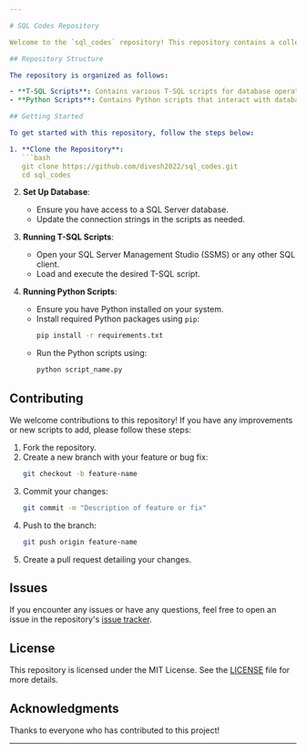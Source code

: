```yaml
---

# SQL Codes Repository

Welcome to the `sql_codes` repository! This repository contains a collection of SQL and Python scripts aimed at solving various data-related problems and performing different data operations. The primary language used in this repository is T-SQL, complemented by Python scripts for additional processing and automation.

## Repository Structure

The repository is organized as follows:

- **T-SQL Scripts**: Contains various T-SQL scripts for database operations, queries, and other SQL-related tasks.
- **Python Scripts**: Contains Python scripts that interact with databases, perform data manipulation, or automate SQL-related tasks.

## Getting Started

To get started with this repository, follow the steps below:

1. **Clone the Repository**:
   ```bash
   git clone https://github.com/divesh2022/sql_codes.git
   cd sql_codes
   ```

2. **Set Up Database**:
   - Ensure you have access to a SQL Server database.
   - Update the connection strings in the scripts as needed.

3. **Running T-SQL Scripts**:
   - Open your SQL Server Management Studio (SSMS) or any other SQL client.
   - Load and execute the desired T-SQL script.

4. **Running Python Scripts**:
   - Ensure you have Python installed on your system.
   - Install required Python packages using `pip`:
     ```bash
     pip install -r requirements.txt
     ```
   - Run the Python scripts using:
     ```bash
     python script_name.py
     ```

## Contributing

We welcome contributions to this repository! If you have any improvements or new scripts to add, please follow these steps:

1. Fork the repository.
2. Create a new branch with your feature or bug fix:
   ```bash
   git checkout -b feature-name
   ```
3. Commit your changes:
   ```bash
   git commit -m "Description of feature or fix"
   ```
4. Push to the branch:
   ```bash
   git push origin feature-name
   ```
5. Create a pull request detailing your changes.

## Issues

If you encounter any issues or have any questions, feel free to open an issue in the repository's [issue tracker](https://github.com/divesh2022/sql_codes/issues).

## License

This repository is licensed under the MIT License. See the [LICENSE](LICENSE) file for more details.

## Acknowledgments

Thanks to everyone who has contributed to this project!

---
```


